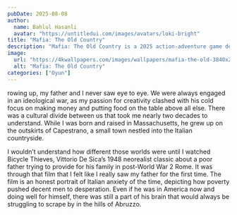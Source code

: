 ```yaml
---
pubDate: 2025-08-08
author:
  name: Bahlul Hasanli
  avatar: "https://untitledui.com/images/avatars/loki-bright"
title: "Mafia: The Old Country"
description: "Mafia: The Old Country is a 2025 action-adventure game developed by Hangar 13 and published by 2K. It takes place before the events of the first game and is the fourth main entry in the Mafia series. The game was released for PlayStation 5, Windows, and Xbox Series X/S on August 8, 2025."
image:
  url: "https://4kwallpapers.com/images/wallpapers/mafia-the-old-3840x2160-22472.jpg"
  alt: "Mafia: The Old Country"
categories: ["Oyun"]
---
```


rowing up, my father and I never saw eye to eye. We were always engaged in an ideological war, as my passion for creativity clashed with his cold focus on making money and putting food on the table above all else. There was a cultural divide between us that took me nearly two decades to understand. While I was born and raised in Massachusetts, he grew up on the outskirts of Capestrano, a small town nestled into the Italian countryside.

I wouldn’t understand how different those worlds were until I watched Bicycle Thieves, Vittorio De Sica’s 1948 neorealist classic about a poor father trying to provide for his family in post-World War 2 Rome. It was through that film that I felt like I really saw my father for the first time. The film is an honest portrait of Italian anxiety of the time, depicting how poverty pushed decent men to desperation. Even if he was in America now and doing well for himself, there was still a part of his brain that would always be struggling to scrape by in the hills of Abruzzo.
